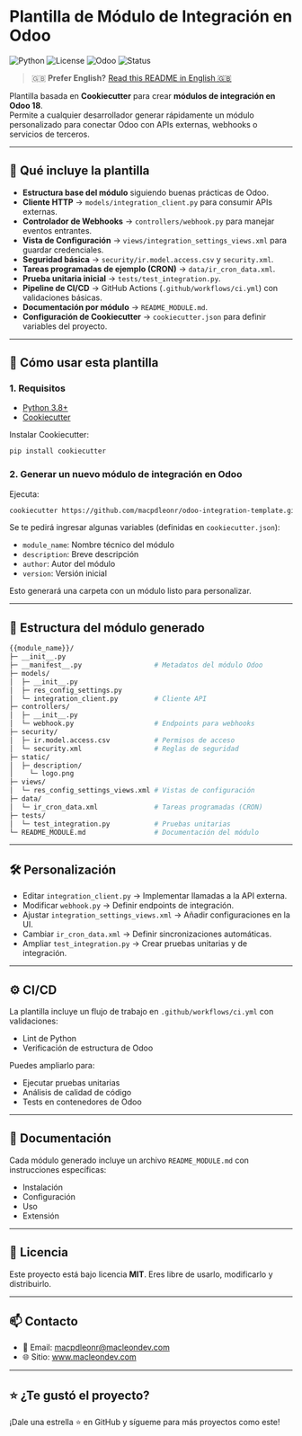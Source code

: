 # Plantilla de Módulo de Integración en Odoo

![Python](https://img.shields.io/badge/python-3.8%2B-blue)
![License](https://img.shields.io/badge/License-MIT-green)
![Odoo](https://img.shields.io/badge/Odoo-18.0-purple)
![Status](https://img.shields.io/badge/status-active-success)

> 🇬🇧 **Prefer English?** [Read this README in English 🇬🇧](./README.md)

Plantilla basada en **Cookiecutter** para crear **módulos de integración en Odoo 18**.  
Permite a cualquier desarrollador generar rápidamente un módulo personalizado para conectar Odoo con APIs externas, webhooks o servicios de terceros.  

---

## 🔹 Qué incluye la plantilla

- **Estructura base del módulo** siguiendo buenas prácticas de Odoo.  
- **Cliente HTTP** → `models/integration_client.py` para consumir APIs externas.  
- **Controlador de Webhooks** → `controllers/webhook.py` para manejar eventos entrantes.  
- **Vista de Configuración** → `views/integration_settings_views.xml` para guardar credenciales.  
- **Seguridad básica** → `security/ir.model.access.csv` y `security.xml`.  
- **Tareas programadas de ejemplo (CRON)** → `data/ir_cron_data.xml`.  
- **Prueba unitaria inicial** → `tests/test_integration.py`.  
- **Pipeline de CI/CD** → GitHub Actions (`.github/workflows/ci.yml`) con validaciones básicas.  
- **Documentación por módulo** → `README_MODULE.md`.  
- **Configuración de Cookiecutter** → `cookiecutter.json` para definir variables del proyecto.  

---

## 🚀 Cómo usar esta plantilla

### 1. Requisitos  

- [Python 3.8+](https://www.python.org/downloads/)  
- [Cookiecutter](https://cookiecutter.readthedocs.io/)


Instalar Cookiecutter:  

```bash
pip install cookiecutter
```

### 2. Generar un nuevo módulo de integración en Odoo

Ejecuta:

```bash
cookiecutter https://github.com/macpdleonr/odoo-integration-template.git
```

Se te pedirá ingresar algunas variables (definidas en `cookiecutter.json`):

- `module_name`: Nombre técnico del módulo
- `description`: Breve descripción
- `author`: Autor del módulo
- `version`: Versión inicial

Esto generará una carpeta con un módulo listo para personalizar.

---
## 📂 Estructura del módulo generado

```bash
{{module_name}}/
├─ __init__.py
├─ __manifest__.py                  # Metadatos del módulo Odoo
├─ models/
│  ├─ __init__.py
│  ├─ res_config_settings.py
│  └─ integration_client.py         # Cliente API
├─ controllers/
│  ├─ __init__.py
│  └─ webhook.py                    # Endpoints para webhooks
├─ security/
│  ├─ ir.model.access.csv           # Permisos de acceso
│  └─ security.xml                  # Reglas de seguridad
├─ static/
│  ├─ description/
│    └─ logo.png
├─ views/
│  └─ res_config_settings_views.xml # Vistas de configuración
├─ data/
│  └─ ir_cron_data.xml              # Tareas programadas (CRON)
├─ tests/
│  └─ test_integration.py           # Pruebas unitarias
└─ README_MODULE.md                 # Documentación del módulo
```
---
## 🛠 Personalización

- Editar `integration_client.py` → Implementar llamadas a la API externa.
- Modificar `webhook.py` → Definir endpoints de integración.
- Ajustar `integration_settings_views.xml` → Añadir configuraciones en la UI.
- Cambiar `ir_cron_data.xml` → Definir sincronizaciones automáticas.
- Ampliar `test_integration.py` → Crear pruebas unitarias y de integración.

---

## ⚙️ CI/CD

La plantilla incluye un flujo de trabajo en `.github/workflows/ci.yml` con validaciones:

- Lint de Python
- Verificación de estructura de Odoo

Puedes ampliarlo para:

- Ejecutar pruebas unitarias
- Análisis de calidad de código
- Tests en contenedores de Odoo

---

## 📖 Documentación

Cada módulo generado incluye un archivo `README_MODULE.md` con instrucciones específicas:

- Instalación
- Configuración
- Uso
- Extensión

---

## 📜 Licencia

Este proyecto está bajo licencia **MIT**.
Eres libre de usarlo, modificarlo y distribuirlo.

---
## 📫 Contacto

- 📧 Email: macpdleonr@macleondev.com
- 🌐 Sitio: www.macleondev.com

---

## ⭐ ¿Te gustó el proyecto?
¡Dale una estrella ⭐ en GitHub y sígueme para más proyectos como este!
